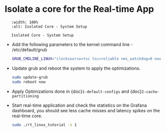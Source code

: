 # Isolate a core for the Real-time App

```{figure} images/setup_CAT_isol.png
   :width: 100%
   :alt: Isolated Core - System Setup

   Isolated Core - System Setup
```

- Add the following parameters to the kernel command line - /etc/default/grub
  ```sh
  GRUB_CMDLINE_LINUX="clocksource=tsc tsc=reliable nmi_watchdog=0 nosoftlockup isolcpus=3 rcu_nocbs=3 nohz_full=3 irqaffinity=0 "
  ```

- Update grub and reboot the system to apply the optimizations.
  ```sh
  sudo update-grub
  sudo reboot now 
  ``` 

- Apply Optimizations done in {doc}`1-default-configs` and {doc}`2-cache-partitioning`

- Start real-time application and check the statistics on the Grafana dashboard, you should see less cache misses and latency spikes on the real-time core.
  ```sh
  sudo ./rt_linux_tutorial -s 1
  ```
